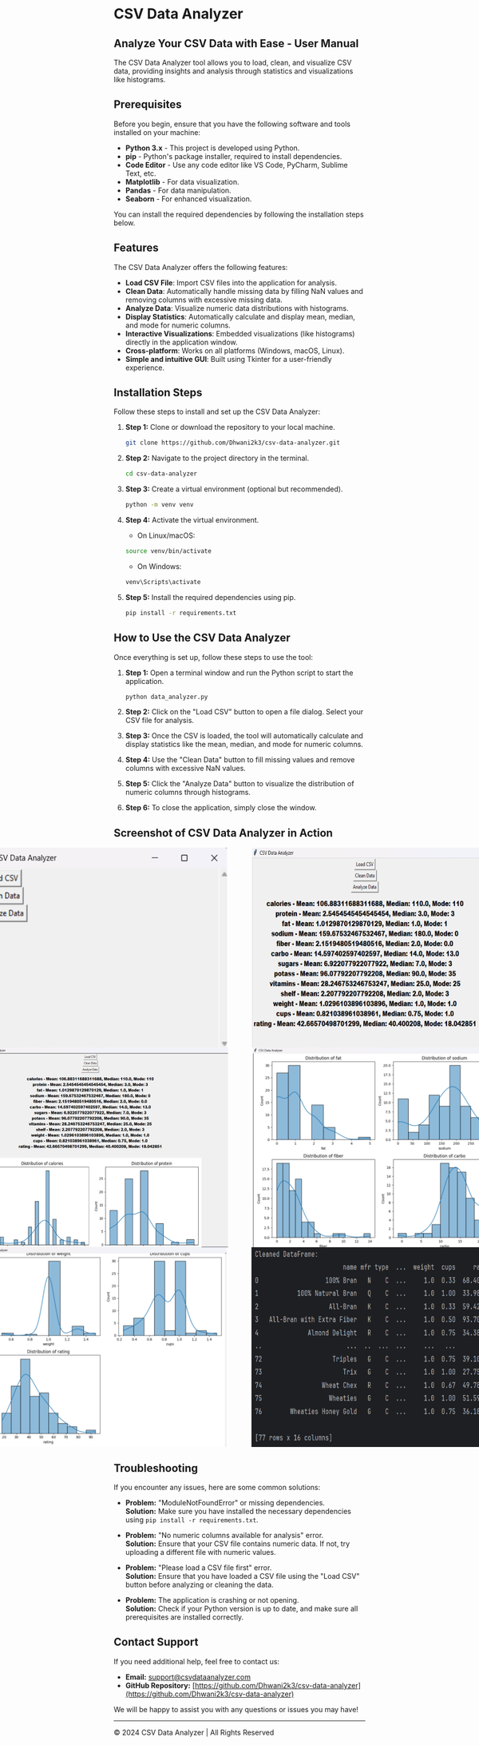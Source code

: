 # CSV Data Analyzer
## Analyze Your CSV Data with Ease - User Manual

The CSV Data Analyzer tool allows you to load, clean, and visualize CSV data, providing insights and analysis through statistics and visualizations like histograms.

## Prerequisites

Before you begin, ensure that you have the following software and tools installed on your machine:

- **Python 3.x** - This project is developed using Python.
- **pip** - Python's package installer, required to install dependencies.
- **Code Editor** - Use any code editor like VS Code, PyCharm, Sublime Text, etc.
- **Matplotlib** - For data visualization.
- **Pandas** - For data manipulation.
- **Seaborn** - For enhanced visualization.

You can install the required dependencies by following the installation steps below.

## Features

The CSV Data Analyzer offers the following features:

- **Load CSV File**: Import CSV files into the application for analysis.
- **Clean Data**: Automatically handle missing data by filling NaN values and removing columns with excessive missing data.
- **Analyze Data**: Visualize numeric data distributions with histograms.
- **Display Statistics**: Automatically calculate and display mean, median, and mode for numeric columns.
- **Interactive Visualizations**: Embedded visualizations (like histograms) directly in the application window.
- **Cross-platform**: Works on all platforms (Windows, macOS, Linux).
- **Simple and intuitive GUI**: Built using Tkinter for a user-friendly experience.

## Installation Steps

Follow these steps to install and set up the CSV Data Analyzer:

1. **Step 1:** Clone or download the repository to your local machine.

    ```bash
    git clone https://github.com/Dhwani2k3/csv-data-analyzer.git
    ```

2. **Step 2:** Navigate to the project directory in the terminal.

    ```bash
    cd csv-data-analyzer
    ```

3. **Step 3:** Create a virtual environment (optional but recommended).

    ```bash
    python -m venv venv
    ```

4. **Step 4:** Activate the virtual environment.

    - On Linux/macOS:

    ```bash
    source venv/bin/activate
    ```

    - On Windows:

    ```bash
    venv\Scripts\activate
    ```

5. **Step 5:** Install the required dependencies using pip.

    ```bash
    pip install -r requirements.txt
    ```

## How to Use the CSV Data Analyzer

Once everything is set up, follow these steps to use the tool:

1. **Step 1:** Open a terminal window and run the Python script to start the application.

    ```bash
    python data_analyzer.py
    ```

2. **Step 2:** Click on the "Load CSV" button to open a file dialog. Select your CSV file for analysis.

3. **Step 3:** Once the CSV is loaded, the tool will automatically calculate and display statistics like the mean, median, and mode for numeric columns.

4. **Step 4:** Use the "Clean Data" button to fill missing values and remove columns with excessive NaN values.

5. **Step 5:** Click the "Analyze Data" button to visualize the distribution of numeric columns through histograms.

6. **Step 6:** To close the application, simply close the window.

## Screenshot of CSV Data Analyzer in Action

<div style="display: flex; justify-content: center; gap: 50px;">
    <img src="pics/numpyss1.png" alt="CSV Data Analyzer in Action" width="500" height="400" />
    <img src="pics/numpyss2.png" alt="CSV Data Analyzer in Action" width="500" height="400" />
</div>
<div style="display: flex; justify-content: center; gap: 50px;">
    <img src="pics/numpyss3.png" alt="CSV Data Analyzer in Action" width="500" height="400" />
    <img src="pics/numpyss4.png" alt="CSV Data Analyzer in Action" width="500" height="400" />
</div>
<div style="display: flex; justify-content: center; gap: 50px;">
    <img src="pics/numpyss5.png" alt="CSV Data Analyzer in Action" width="500" height="400" />
    <img src="pics/numpyss6.png" alt="CSV Data Analyzer in Action" width="500" height="400" />
</div>

## Troubleshooting

If you encounter any issues, here are some common solutions:

- **Problem:** "ModuleNotFoundError" or missing dependencies.  
  **Solution:** Make sure you have installed the necessary dependencies using `pip install -r requirements.txt`.

- **Problem:** "No numeric columns available for analysis" error.  
  **Solution:** Ensure that your CSV file contains numeric data. If not, try uploading a different file with numeric values.

- **Problem:** "Please load a CSV file first" error.  
  **Solution:** Ensure that you have loaded a CSV file using the "Load CSV" button before analyzing or cleaning the data.

- **Problem:** The application is crashing or not opening.  
  **Solution:** Check if your Python version is up to date, and make sure all prerequisites are installed correctly.

## Contact Support

If you need additional help, feel free to contact us:

- **Email:** [support@csvdataanalyzer.com](mailto:support@csvdataanalyzer.com)
- **GitHub Repository:** [https://github.com/Dhwani2k3/csv-data-analyzer](https://github.com/Dhwani2k3/csv-data-analyzer)

We will be happy to assist you with any questions or issues you may have!

---

&copy; 2024 CSV Data Analyzer | All Rights Reserved

